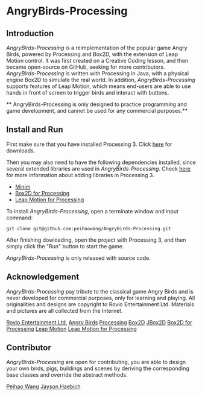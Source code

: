 # AngryBirds-Processing

## Introduction

*AngryBirds-Processing* is a reimplementation of the popular game Angry Birds, powered by Processing and Box2D, with the extension of Leap Motion control. It was first created on a Creative Coding lesson, and then became open-source on GitHub, seeking for more contributors. *AngryBirds-Processing* is written with Processing in Java, with a physical engine Box2D to simulate the real world. In addition, *AngryBirds-Processing* supports features of Leap Motion, which means end-users are able to use hands in front of screen to trigger birds and interact with buttons.

** AngryBirds-Processing is only designed to practice programming and game development, and cannot be used for any commercial purposes.**

## Install and Run

First make sure that you have installed Processing 3. Click [here](https://processing.org/download/) for downloads.

Then you may also need to have the following dependencies installed, since several extended libraries are used in *AngryBirds-Processing*. Check [here](https://processing.org/reference/libraries/) for more information about adding libraries in Processing 3.

* [Minim](http://code.compartmental.net/minim/)
* [Box2D for Processing](https://github.com/shiffman/Box2D-for-Processing)
* [Leap Motion for Processing](https://github.com/nok/leap-motion-processing)

To install *AngryBirds-Processing*, open a terminate window and input command:

 ```
 git clone git@github.com:peihaowang/AngryBirds-Processing.git
 ```

 After finishing dowloading, open the project with Processing 3, and then simply click the "Run" button to start the game.

 *AngryBirds-Processing* is only released with source code.

 ## Acknowledgement

*AngryBirds-Processing* pay tribute to the classical game Angry Birds and is never developed for commercial purposes, only for learning and playing. All originalities and designs are copyright to Rovio Entertainment Ltd. Materials and pictures are all collected from the Internet.

[Rovio Entertainment Ltd.](http://www.rovio.com)
[Angry Birds](https://www.angrybirds.com/games/)
[Processing](https://processing.org)
[Box2D](http://box2d.org)
[JBox2D](http://www.jbox2d.org)
[Box2D for Processing](https://github.com/shiffman/Box2D-for-Processing)
[Leap Motion](https://www.leapmotion.com)
[Leap Motion for Processing](https://github.com/nok/leap-motion-processing)

## Contributor

*AngryBirds-Processing* are open for contributing, you are able to design your own birds, pigs, buildings and scenes by deriving the corresponding base classes and override the abstract methods.

[Peihao Wang](https://github.com/peihaowang)
[Jayson Haebich](http://jaysonh.com/index.htm)
